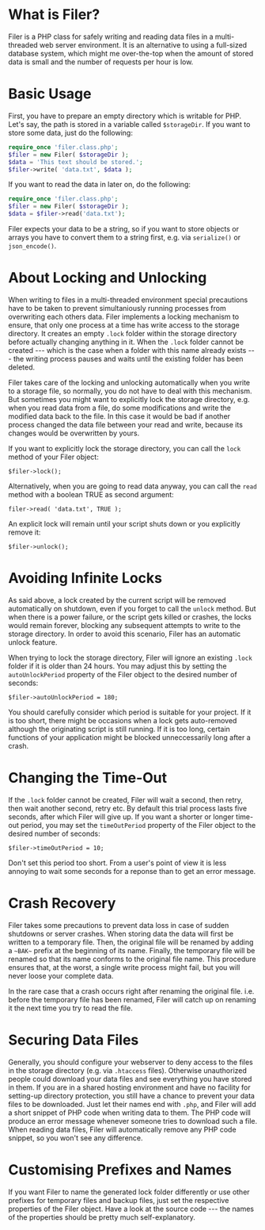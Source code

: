 # What is Filer?

Filer is a PHP class for safely writing and reading data files in a
multi-threaded web server environment. It is an alternative to using a
full-sized database system, which might me over-the-top when the amount of
stored data is small and the number of requests per hour is low.


# Basic Usage

First, you have to prepare an empty directory which is writable for PHP. Let's
say, the path is stored in a variable called `$storageDir`. If you want to store
some data, just do the following:

```php
require_once 'filer.class.php';
$filer = new Filer( $storageDir );
$data = 'This text should be stored.';
$filer->write( 'data.txt', $data );
```

If you want to read the data in later on, do the following:

```php
require_once 'filer.class.php';
$filer = new Filer( $storageDir );
$data = $filer->read('data.txt');
```

Filer expects your data to be a string, so if you want to store objects or
arrays you have to convert them to a string first, e.g. via `serialize()` or
`json_encode()`.


# About Locking and Unlocking

When writing to files in a multi-threaded environment special precautions have
to be taken to prevent simultaniously running processes from overwriting each
others data. Filer implements a locking mechanism to ensure, that only one
process at a time has write access to the storage directory. It creates an empty
`.lock` folder within the storage directory before actually changing anything in
it. When the `.lock` folder cannot be created --- which is the case when a
folder with this name already exists --- the writing process pauses and waits
until the existing folder has been deleted.

Filer takes care of the locking and unlocking automatically when you write to a
storage file, so normally, you do not have to deal with this mechanism. But
sometimes you might want to explicitly lock the storage directory, e.g. when you
read data from a file, do some modifications and write the modified data back to
the file. In this case it would be bad if another process changed the data file
between your read and write, because its changes would be overwritten by yours.

If you want to explicitly lock the storage directory, you can call the `lock`
method of your Filer object:

`$filer->lock();`

Alternatively, when you are going to read data anyway, you can call the `read`
method with a boolean TRUE as second argument:

`filer->read( 'data.txt', TRUE );`

An explicit lock will remain until your script shuts down or you explicitly
remove it:

`$filer->unlock();`


# Avoiding Infinite Locks

As said above, a lock created by the current script will be removed
automatically on shutdown, even if you forget to call the `unlock` method. But
when there is a power failure, or the script gets killed or crashes, the locks
would remain forever, blocking any subsequent attempts to write to the storage
directory. In order to avoid this scenario, Filer has an automatic unlock
feature. 

When trying to lock the storage directory, Filer will ignore an existing `.lock`
folder if it is older than 24 hours. You may adjust this by setting the
`autoUnlockPeriod` property of the Filer object to the desired number of
seconds:

`$filer->autoUnlockPeriod = 180;`

You should carefully consider which period is suitable for your project. If it
is too short, there might be occasions when a lock gets auto-removed although
the originating script is still running. If it is too long, certain functions of
your application might be blocked unneccessarily long after a crash. 


# Changing the Time-Out

If the `.lock` folder cannot be created, Filer will wait a second, then retry,
then wait another second, retry etc. By default this trial process lasts five
seconds, after which Filer will give up. If you want a shorter or longer
time-out period, you may set the `timeOutPeriod` property of the Filer object to
the desired number of seconds:

`$filer->timeOutPeriod = 10;`

Don't set this period too short. From a user's point of view it is less annoying
to wait some seconds for a reponse than to get an error message.


# Crash Recovery

Filer takes some precautions to prevent data loss in case of sudden shutdowns or
server crashes. When storing data the data will first be written to a temporary
file. Then, the original file will be renamed by adding a `~BAK~` prefix at the
beginning of its name. Finally, the temporary file will be renamed so that its
name conforms to the original file name. This procedure ensures that, at the
worst, a single write process might fail, but you will never loose your complete
data.

In the rare case that a crash occurs right after renaming the original file.
i.e. before the temporary file has been renamed, Filer will catch up on renaming
it the next time you try to read the file. 


# Securing Data Files

Generally, you should configure your webserver to deny access to the files in
the storage directory (e.g. via `.htaccess` files). Otherwise unauthorized
people could download your data files and see everything you have stored in
them. If you are in a shared hosting environment and have no facility for
setting-up directory protection, you still have a chance to prevent your data
files to be downloaded. Just let their names end with `.php`, and Filer will add
a short snippet of PHP code when writing data to them. The PHP code will produce
an error message whenever someone tries to download such a file. When reading
data files, Filer will automatically remove any PHP code snippet, so you won't
see any difference.


# Customising Prefixes and Names

If you want Filer to name the generated lock folder differently or use other
prefixes for temporary files and backup files, just set the respective properties
of the Filer object. Have a look at the source code --- the names of the
properties should be pretty much self-explanatory.
